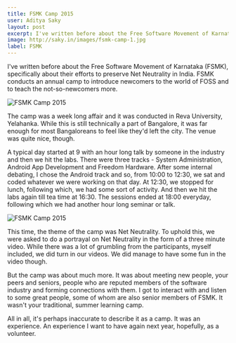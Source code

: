 ```yaml
---
title: FSMK Camp 2015
user: Aditya Saky
layout: post
excerpt: I've written before about the Free Software Movement of Karnataka (FSMK), specifically about their efforts to preserve Net Neutrality in India. FSMK conducts an annual camp to introduce newcomers to the world of FOSS and to teach the not-so-newcomers more.
image: http://saky.in/images/fsmk-camp-1.jpg
label: FSMK
---
```


I've written before about the Free Software Movement of Karnataka (FSMK), specifically about their efforts to preserve Net Neutrality in India. FSMK conducts an annual camp to introduce newcomers to the world of FOSS and to teach the not-so-newcomers more.

![FSMK Camp 2015](http://saky.in/images/fsmk-camp-1.jpg)

The camp was a week long affair and it was conducted in Reva University, Yelahanka. While this is still technically a part of Bangalore, it was far enough for most Bangaloreans to feel like they'd left the city. The venue was quite nice, though.

A typical day started at 9 with an hour long talk by someone in the industry and then we hit the labs. There were three tracks - System Administration, Android App Development and Freedom Hardware. After some internal debating, I chose the Android track and so, from 10:00 to 12:30, we sat and coded whatever we were working on that day. At 12:30, we stopped for lunch, following which, we had some sort of activity. And then we hit the labs again till tea time at 16:30. The sessions ended at 18:00 everyday, following which we had another hour long seminar or talk.

![FSMK Camp 2015](http://saky.in/images/fsmk-camp-2.jpg)

This time, the theme of the camp was Net Neutrality. To uphold this, we were asked to do a portrayal on Net Neutrality in the form of a three minute video. While there was a lot of grumbling from the participants, myself included, we did turn in our videos. We did manage to have some fun in the video though.

But the camp was about much more. It was about meeting new people, your peers and seniors, people who are reputed members of the software industry and forming connections with them. I got to interact with and listen to some great people, some of whom are also senior members of FSMK. It wasn't your traditional, summer learning camp.

All in all, it's perhaps inaccurate to describe it as a camp. It was an experience. An experience I want to have again next year, hopefully, as a volunteer.
